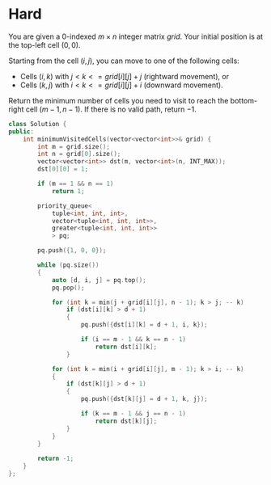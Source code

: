 # Hard

You are given a 0-indexed $m \times n$ integer matrix $grid$. Your initial position is at the top-left cell $(0, 0)$.

Starting from the cell $(i, j)$, you can move to one of the following cells:

- Cells $(i, k)$ with $j < k <= grid[i][j] + j$ (rightward movement), or
- Cells $(k, j)$ with $i < k <= grid[i][j] + i$ (downward movement).

Return the minimum number of cells you need to visit to reach the bottom-right cell $(m - 1, n - 1)$. If there is no valid path, return $-1$.

```cpp
class Solution {
public:
    int minimumVisitedCells(vector<vector<int>>& grid) {
        int m = grid.size();
        int n = grid[0].size();
        vector<vector<int>> dst(m, vector<int>(n, INT_MAX));
        dst[0][0] = 1;

        if (m == 1 && n == 1)
            return 1;

        priority_queue<
            tuple<int, int, int>, 
            vector<tuple<int, int, int>>, 
            greater<tuple<int, int, int>>
            > pq;

        pq.push({1, 0, 0});

        while (pq.size())
        {
            auto [d, i, j] = pq.top();
            pq.pop();

            for (int k = min(j + grid[i][j], n - 1); k > j; -- k)
                if (dst[i][k] > d + 1)
                {
                    pq.push({dst[i][k] = d + 1, i, k});

                    if (i == m - 1 && k == n - 1)
                        return dst[i][k];
                }

            for (int k = min(i + grid[i][j], m - 1); k > i; -- k)
            {
                if (dst[k][j] > d + 1)
                {
                    pq.push({dst[k][j] = d + 1, k, j});

                    if (k == m - 1 && j == n - 1)
                        return dst[k][j];
                }
            }
        }
        
        return -1;
    }
};
```
